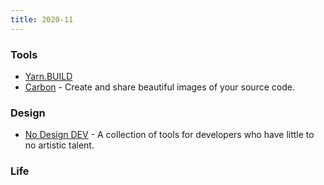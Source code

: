 ```yaml
---
title: 2020-11
---
```


### Tools

- [Yarn.BUILD](https://yarn.build/)
- [Carbon](https://carbon.now.sh/) - Create and share beautiful images of your source code.

### Design

- [No Design DEV](https://nodesign.dev/) - A collection of tools for developers who have little to no artistic talent.

### Life
